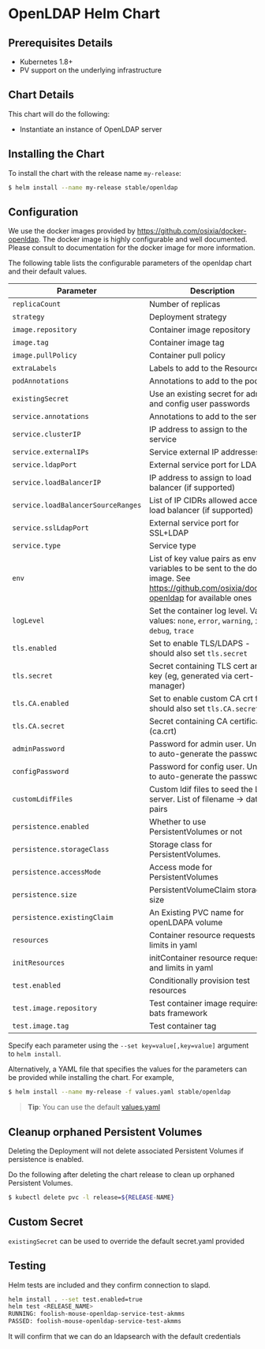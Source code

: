 # OpenLDAP Helm Chart

## Prerequisites Details
* Kubernetes 1.8+
* PV support on the underlying infrastructure

## Chart Details
This chart will do the following:

* Instantiate an instance of OpenLDAP server

## Installing the Chart

To install the chart with the release name `my-release`:

```bash
$ helm install --name my-release stable/openldap
```

## Configuration

We use the docker images provided by https://github.com/osixia/docker-openldap. The docker image is highly configurable and well documented. Please consult to documentation for the docker image for more information.

The following table lists the configurable parameters of the openldap chart and their default values.

| Parameter                          | Description                                                                                                                               | Default             |
| ---------------------------------- | ----------------------------------------------------------------------------------------------------------------------------------------- | ------------------- |
| `replicaCount`                     | Number of replicas                                                                                                                        | `1`                 |
| `strategy`                         | Deployment strategy                                                                                                                       | `{}`                |
| `image.repository`                 | Container image repository                                                                                                                | `osixia/openldap`   |
| `image.tag`                        | Container image tag                                                                                                                       | `1.1.10`            |
| `image.pullPolicy`                 | Container pull policy                                                                                                                     | `IfNotPresent`      |
| `extraLabels`                      | Labels to add to the Resources                                                                                                            | `{}`                |
| `podAnnotations`                   | Annotations to add to the pod                                                                                                             | `{}`                |
| `existingSecret`                   | Use an existing secret for admin and config user passwords                                                                                | `""`                |
| `service.annotations`              | Annotations to add to the service                                                                                                         | `{}`                |
| `service.clusterIP`                | IP address to assign to the service                                                                                                       | `nil`                |
| `service.externalIPs`              | Service external IP addresses                                                                                                             | `[]`                |
| `service.ldapPort`                 | External service port for LDAP                                                                                                            | `389`               |
| `service.loadBalancerIP`           | IP address to assign to load balancer (if supported)                                                                                      | `""`                |
| `service.loadBalancerSourceRanges` | List of IP CIDRs allowed access to load balancer (if supported)                                                                           | `[]`                |
| `service.sslLdapPort`              | External service port for SSL+LDAP                                                                                                        | `636`               |
| `service.type`                     | Service type                                                                                                                              | `ClusterIP`         |
| `env`                              | List of key value pairs as env variables to be sent to the docker image. See https://github.com/osixia/docker-openldap for available ones | `[see values.yaml]` |
| `logLevel`                         | Set the container log level. Valid values: `none`, `error`, `warning`, `info`, `debug`, `trace`                                           | `info`              |
| `tls.enabled`                      | Set to enable TLS/LDAPS - should also set `tls.secret`                                                                                    | `false`             |
| `tls.secret`                       | Secret containing TLS cert and key (eg, generated via cert-manager)                                                                       | `""`                |
| `tls.CA.enabled`                   | Set to enable custom CA crt file - should also set `tls.CA.secret`                                                                        | `false`             |
| `tls.CA.secret`                    | Secret containing CA certificate (ca.crt)                                                                                                 | `""`                |
| `adminPassword`                    | Password for admin user. Unset to auto-generate the password                                                                              | None                |
| `configPassword`                   | Password for config user. Unset to auto-generate the password                                                                             | None                |
| `customLdifFiles`                  | Custom ldif files to seed the LDAP server. List of filename -> data pairs                                                                 | None                |
| `persistence.enabled`              | Whether to use PersistentVolumes or not                                                                                                   | `false`             |
| `persistence.storageClass`         | Storage class for PersistentVolumes.                                                                                                      | `<unset>`           |
| `persistence.accessMode`           | Access mode for PersistentVolumes                                                                                                         | `ReadWriteOnce`     |
| `persistence.size`                 | PersistentVolumeClaim storage size                                                                                                        | `8Gi`               |
| `persistence.existingClaim`        | An Existing PVC name for openLDAPA volume                                                                                                 | None                |
| `resources`                        | Container resource requests and limits in yaml                                                                                            | `{}`                |
| `initResources`                    | initContainer resource requests and limits in yaml                                                                                        | `{}`                |
| `test.enabled`                     | Conditionally provision test resources                                                                                                    | `false`             |
| `test.image.repository`            | Test container image requires bats framework                                                                                              | `dduportal/bats`    |
| `test.image.tag`                   | Test container tag                                                                                                                        | `0.4.0`             |


Specify each parameter using the `--set key=value[,key=value]` argument to `helm install`.

Alternatively, a YAML file that specifies the values for the parameters can be provided while installing the chart. For example,

```bash
$ helm install --name my-release -f values.yaml stable/openldap
```

> **Tip**: You can use the default [values.yaml](values.yaml)


## Cleanup orphaned Persistent Volumes

Deleting the Deployment will not delete associated Persistent Volumes if persistence is enabled.

Do the following after deleting the chart release to clean up orphaned Persistent Volumes.

```bash
$ kubectl delete pvc -l release=${RELEASE-NAME}
```

## Custom Secret

`existingSecret` can be used to override the default secret.yaml provided

## Testing

Helm tests are included and they confirm connection to slapd.

```bash
helm install . --set test.enabled=true
helm test <RELEASE_NAME>
RUNNING: foolish-mouse-openldap-service-test-akmms
PASSED: foolish-mouse-openldap-service-test-akmms
```

It will confirm that we can do an ldapsearch with the default credentials
